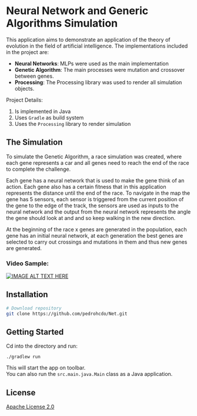 # Neural Network and Generic Algorithms Simulation
This application aims to demonstrate an application of the theory of evolution in the field of artificial intelligence.
The implementations included in the project are:

- **Neural Networks**: MLPs were used as the main implementation
- **Genetic Algorithm**: The main processes were mutation and crossover between genes.
- **Processing**: The Processing library was used to render all simulation objects.

Project Details:

1. Is implemented in Java
2. Uses `Gradle` as build system
3. Uses the `Processing` library to render simulation

## The Simulation

To simulate the Genetic Algorithm, a race simulation was created, where each gene represents a car and all genes need to reach the end of the race to complete the challenge.

Each gene has a neural network that is used to make the gene think of an action. 
Each gene also has a certain fitness that in this application represents the distance until the end of the race. To navigate in the map the gene has 5 sensors, each sensor is triggered from the current position of the gene to the edge of the track, the sensors are used as inputs to the neural network and the output from the neural network represents the angle the gene should look at and and so keep walking in the new direction.

At the beginning of the race x genes are generated in the population, each gene has an initial neural network, at each generation the best genes are selected to carry out crossings and mutations in them and thus new genes are generated.

### Video Sample:
[![IMAGE ALT TEXT HERE](https://img.youtube.com/vi/qS6BORzQWkY/0.jpg)](https://www.youtube.com/watch?v=qS6BORzQWkY)

## Installation

```bash
# Download repository
git clone https://github.com/pedrohcdo/Net.git
```

## Getting Started

Cd into the directory and run:

    ./gradlew run

This will start the app on toolbar.  
You can also run the `src.main.java.Main` class as a Java application.

## License

[Apache License 2.0](LICENSE)
